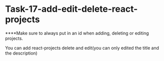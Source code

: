 # Task-17-add-edit-delete-react-projects
****Make sure to always put in an id when adding, deleting or editing projects. 

You can add react-projects delete and edit(you can only edited the title and the description)
